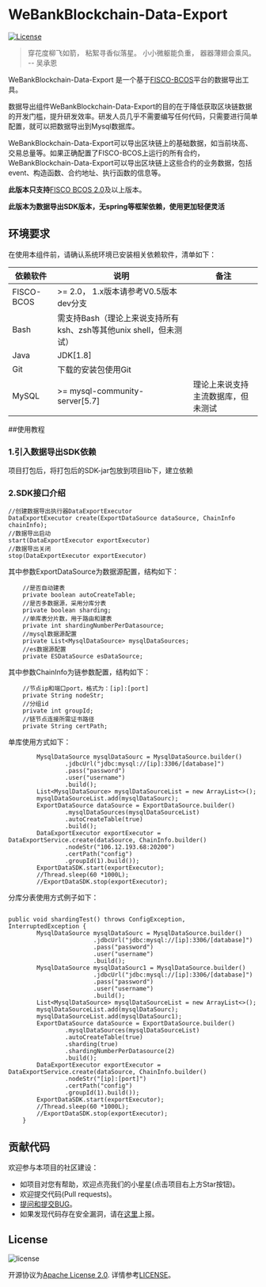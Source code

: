 
# WeBankBlockchain-Data-Export

[![License](https://img.shields.io/badge/license-Apache%202-4EB1BA.svg)](https://www.apache.org/licenses/LICENSE-2.0.html)

> 穿花度柳飞如箭，
> 粘絮寻香似落星。
> 小小微躯能负重，
> 器器薄翅会乘风。
> -- 吴承恩


WeBankBlockchain-Data-Export 是一个基于[FISCO-BCOS](https://github.com/FISCO-BCOS/FISCO-BCOS)平台的数据导出工具。

数据导出组件WeBankBlockchain-Data-Export的目的在于降低获取区块链数据的开发门槛，提升研发效率。研发人员几乎不需要编写任何代码，只需要进行简单配置，就可以把数据导出到Mysql数据库。

WeBankBlockchain-Data-Export可以导出区块链上的基础数据，如当前块高、交易总量等。如果正确配置了FISCO-BCOS上运行的所有合约，WeBankBlockchain-Data-Export可以导出区块链上这些合约的业务数据，包括event、构造函数、合约地址、执行函数的信息等。

**此版本只支持**[FISCO BCOS 2.0](https://fisco-bcos-documentation.readthedocs.io/zh_CN/latest/)及以上版本。

**此版本为数据导出SDK版本，无spring等框架依赖，使用更加轻便灵活** 


## 环境要求

在使用本组件前，请确认系统环境已安装相关依赖软件，清单如下：

| 依赖软件 | 说明 |备注|
| --- | --- | --- |
| FISCO-BCOS | >= 2.0， 1.x版本请参考V0.5版本 dev分支 |
| Bash | 需支持Bash（理论上来说支持所有ksh、zsh等其他unix shell，但未测试）|
| Java | JDK[1.8] ||
| Git | 下载的安装包使用Git | |
| MySQL | >= mysql-community-server[5.7] | 理论上来说支持主流数据库，但未测试|

##使用教程

### 1.引入数据导出SDK依赖 

项目打包后，将打包后的SDK-jar包放到项目lib下，建立依赖

### 2.SDK接口介绍

```
//创建数据导出执行器DataExportExecutor
DataExportExecutor create(ExportDataSource dataSource, ChainInfo chainInfo);
//数据导出启动
start(DataExportExecutor exportExecutor)
//数据导出关闭
stop(DataExportExecutor exportExecutor)
```
其中参数ExportDataSource为数据源配置，结构如下：
```
    //是否自动建表
    private boolean autoCreateTable;
    //是否多数据源，采用分库分表
    private boolean sharding;
    //单库表分片数，用于路由和建表
    private int shardingNumberPerDatasource;
    //mysql数据源配置
    private List<MysqlDataSource> mysqlDataSources;
    //es数据源配置
    private ESDataSource esDataSource;

```

其中参数ChainInfo为链参数配置，结构如下：
```
    //节点ip和端口port，格式为：[ip]:[port]
    private String nodeStr;
    //分组id
    private int groupId;
    //链节点连接所需证书路径
    private String certPath;

```

单库使用方式如下：
```
        MysqlDataSource mysqlDataSourc = MysqlDataSource.builder()
                .jdbcUrl("jdbc:mysql://[ip]:3306/[database]")
                .pass("password")
                .user("username")
                .build();
        List<MysqlDataSource> mysqlDataSourceList = new ArrayList<>();
        mysqlDataSourceList.add(mysqlDataSourc);
        ExportDataSource dataSource = ExportDataSource.builder()
                .mysqlDataSources(mysqlDataSourceList)
                .autoCreateTable(true)
                .build();
        DataExportExecutor exportExecutor = DataExportService.create(dataSource, ChainInfo.builder()
                .nodeStr("106.12.193.68:20200")
                .certPath("config")
                .groupId(1).build());
        ExportDataSDK.start(exportExecutor);
        //Thread.sleep(60 *1000L);
        //ExportDataSDK.stop(exportExecutor);
```


分库分表使用方式例子如下：
```

public void shardingTest() throws ConfigException, InterruptedException {
        MysqlDataSource mysqlDataSourc = MysqlDataSource.builder()
                        .jdbcUrl("jdbc:mysql://[ip]:3306/[database]")
                        .pass("password")
                        .user("username")
                        .build();
        MysqlDataSource mysqlDataSourc1 = MysqlDataSource.builder()
                        .jdbcUrl("jdbc:mysql://[ip]:3306/[database]")
                        .pass("password")
                        .user("username")
                        .build();
        List<MysqlDataSource> mysqlDataSourceList = new ArrayList<>();
        mysqlDataSourceList.add(mysqlDataSourc);
        mysqlDataSourceList.add(mysqlDataSourc1);
        ExportDataSource dataSource = ExportDataSource.builder()
                .mysqlDataSources(mysqlDataSourceList)
                .autoCreateTable(true)
                .sharding(true)
                .shardingNumberPerDatasource(2)
                .build();
        DataExportExecutor exportExecutor = DataExportService.create(dataSource, ChainInfo.builder()
                .nodeStr("[ip]:[port]")
                .certPath("config")
                .groupId(1).build());
        ExportDataSDK.start(exportExecutor);
        //Thread.sleep(60 *1000L);
        //ExportDataSDK.stop(exportExecutor);
    }

```


## 贡献代码
欢迎参与本项目的社区建设：
- 如项目对您有帮助，欢迎点亮我们的小星星(点击项目右上方Star按钮)。
- 欢迎提交代码(Pull requests)。
- [提问和提交BUG](https://github.com/WeBankBlockchain/WeBankBlockchain-Data-Export/issues)。
- 如果发现代码存在安全漏洞，请在[这里](https://security.webank.com)上报。


## License
![license](http://img.shields.io/badge/license-Apache%20v2-blue.svg)

开源协议为[Apache License 2.0](http://www.apache.org/licenses/). 详情参考[LICENSE](../LICENSE)。
